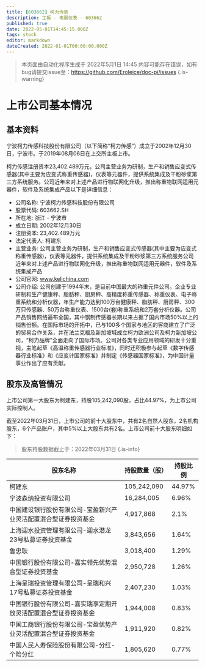 ```yaml
---
title: [603662] 柯力传感
description: 主板 - 电器仪表 - 603662
published: true
date: 2022-05-01T14:45:15.000Z
tags: stock
editor: markdown
dateCreated: 2022-01-01T00:00:00.000Z
---
```


> 本页面由自动化程序生成于 2022年5月1日 14:45
> 内容可能存在错误，如有bug请提交issue至：https://github.com/Eroleice/doc-pi/issues
{.is-warning}

# 上市公司基本情况

## 基本资料

宁波柯力传感科技股份有限公司（以下简称“柯力传感”）成立于2002年12月30日，宁波市。于2019年08月06日在上交所主板上市。

柯力传感注册资本23,402.489万元，公司主营业务为研制，生产和销售应变式传感器(其中主要为应变式称重传感器)，仪表等元器件，提供系统集成及干粉砂浆第三方系统服务。公司近年来对上述产品进行物联网化升级，推出称重物联网适用元器件，软件及系统集成产品以下是详细信息：

- 公司名称: 宁波柯力传感科技股份有限公司
- 股票代码: 603662.SH
- 所在地: 浙江 - 宁波市
- 成立日期: 2002年12月30日
- 注册资本: 23,402.489万元
- 法定代表人: 柯建东
- 主营业务: 公司主营业务为研制，生产和销售应变式传感器(其中主要为应变式称重传感器)，仪表等元器件，提供系统集成及干粉砂浆第三方系统服务公司近年来对上述产品进行物联网化升级，推出称重物联网适用元器件，软件及系统集成产品
- 公司官网: www.kelichina.com
- 公司介绍: 公司创建于1994年末，是目前中国最大的称重元件公司。企业专业研制和生产健康秤、脂肪秤、厨房秤、高精度称重传感器、称重仪表、电子称重系统和分析仪器，年生产能力达到100万台健康秤、脂肪秤、厨房秤、300万只传感器、50万台称重仪表、1500台(套)称重系统和2万套分析仪器。公司产品销售网络遍布全国，其中钢制传感器长期以来占据了国内市场50%以上的销售份额。在国际市场的开拓中，已与100多个国家与地区的客商建立了广泛的贸易合作关系，并在法兰克福及新加坡城成立柯力欧洲公司及柯力新加坡公司，“柯力品牌”全面走向了国际市场。公司对各类专业应用领域的研发十分重视，主笔起草《高温称重传感器行业标准》，同时还积极参与起草《数字传感器行业标准》和《应变计国家标准》并制定《传感器国家标准》，为中国计量事业作出了应有贡献。


## 股东及高管情况

上市公司第一大股东为柯建东，持股105,242,090股，占比44.97%，为上市公司实际控制人。

截至2022年03月31日，上市公司的前十大股东中，共有2名自然人股东，2名机构股东，6个产品账户，其中5%以上大股东共有2名。上市公司前十大股东明细如下：

> 股东持股数据截止于：2022年03月31日
{.is-info}

| 股东名称 | 持股数量（股） | 持股比例 |
| --- | --- | --- |
| 柯建东 | 105,242,090 | 44.97% |
| 宁波森纳投资有限公司 | 16,284,005 | 6.96% |
| 中国建设银行股份有限公司-宝盈新兴产业灵活配置混合型证券投资基金 | 4,917,868 | 2.1% |
| 上海迎水投资管理有限公司-迎水潜龙23号私募证券投资基金 | 3,843,656 | 1.64% |
| 鲁忠耿 | 3,018,400 | 1.29% |
| 中国银行股份有限公司-嘉实领先优势混合型证券投资基金 | 2,950,728 | 1.26% |
| 上海呈瑞投资管理有限公司-呈瑞和兴17号私募证券投资基金 | 2,407,230 | 1.03% |
| 中国银行股份有限公司-嘉实瑞享定期开放灵活配置混合型证券投资基金 | 1,944,008 | 0.83% |
| 中国工商银行股份有限公司-宝盈优势产业灵活配置混合型证券投资基金 | 1,911,920 | 0.82% |
| 中国人民人寿保险股份有限公司-分红-个险分红 | 1,805,620 | 0.77% |




